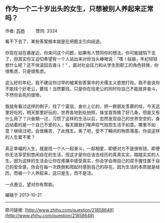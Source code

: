 ## 作为一个二十岁出头的女生，只想被别人养起来正常吗？

作者: [苏杨](http://www.zhihu.com/people/suyang123)&nbsp;&nbsp;&nbsp;&nbsp;&nbsp;&nbsp;&nbsp;&nbsp; 赞同: 3324


看不下去了，某些答案根本就是在把题主引向歧途。<br><br>你现在站在悬崖边，你来问这个问题，如果有人赞同你的想法，你可能就陷下去了，但其实你又迫切希望有一个人站出来对你当头棒喝说：”嘿！姑娘，年纪轻轻想什么呢？还不快滚回去奋斗！“ ，面对社会压力和从学生到职工的角色转换，你很焦虑，只是很焦虑。<br><br>这么好的年纪，我不建议你过早的被某些答案中的犬儒主义思想打败。我不是说你不能找个好老公，要找！当然要找，只是你在找老公的同时你自己不能放弃奋斗，不然你会死的很惨。<br><br>我就有看过这样的例子，找了个富翁，身价上亿的，把一群朋友羡慕的哇，今天这里好吃的，明天那里好玩的，世界各地到处拍照，珠宝首饰换了好几条，但是又有什么用了？兴奋期一过，习惯了这样的生活以后，忽然发现自己的世界空空的，身边站着的是一个自己不爱的人，每天跟我们唉声叹气抱怨生活不如意。哪里不如意？继续过吧，会很痛苦，了此残生。离了吧，受不了瞬间的物质落差。你说这样的人生累不累？<br><br>真正幸福的人生，就是找一个人一起奋斗，一起相爱，即便对方不是很有钱，即便你无法享受到悠闲自在的生活，但这才是你应该去经历的真真实实，踏踏实实的人生。因为这样的生活会让你在疼痛中感受真实，你会学会用自己的双手握住属于自己的安全感，你会在每一次跌倒和爬起时感到自己的存在。因为生活的本质就是经历，而被一个人养起来，这只是生，而不是活。<br><br>一点愚见，望对你有帮助。



编辑于 2013-10-21



---
原问链接: [http://www.zhihu.com/question/21858648](http://www.zhihu.com/question/21858648)